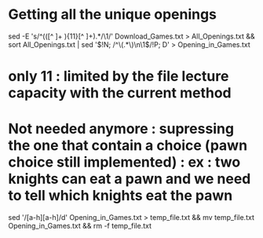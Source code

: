 # Getting all the unique openings 
sed -E 's/^(([^ ]+ ){11}[^ ]+).*/\1/' Download_Games.txt > All_Openings.txt && sort All_Openings.txt | sed '$!N; /^\(.*\)\n\1$/!P; D' > Opening_in_Games.txt 

# only 11 : limited by the file lecture capacity with the current method

# Not needed anymore : supressing the one that contain a choice (pawn choice still implemented) : ex : two knights can eat a pawn and we need to tell which knights eat the pawn
sed '/[a-h][a-h]/d' Opening_in_Games.txt > temp_file.txt && mv temp_file.txt Opening_in_Games.txt && rm -f temp_file.txt